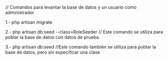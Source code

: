 // Comandos para levantar la base de datos y un usuario como administrador

1.- php artisan migrate

2.- php artisan db:seed --class=RoleSeeder                //  Este comando se utiliza para poblar la base de datos con datos de prueba.


3.- php artisan db:seed                           //Este comando también se utiliza para poblar la base de datos, pero sin especificar una clase

<!-- Credenciales de acceso usuario administrador-->



